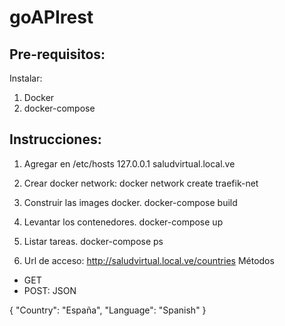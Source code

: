 # goAPIrest

## Pre-requisitos:

Instalar:
1. Docker
2. docker-compose


## Instrucciones:
1. Agregar en /etc/hosts
127.0.0.1       saludvirtual.local.ve

2. Crear docker network:
 docker network create traefik-net

3. Construir las images docker.
docker-compose build

4. Levantar los contenedores.
docker-compose up

5. Listar tareas.
docker-compose ps

6. Url de acceso:
http://saludvirtual.local.ve/countries
Métodos
* GET
* POST:
JSON

{
"Country": "España",
"Language": "Spanish"
}
